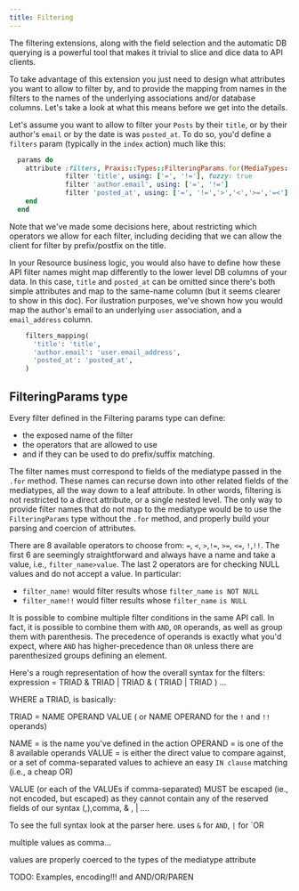 ```yaml
---
title: Filtering
---
```


The filtering extensions, along with the field selection and the automatic DB querying is a powerful tool that makes it trivial to slice and dice data to API clients.

To take advantage of this extension you just need to design what attributes you want to allow to filter by, and to provide the mapping from names in the filters to the names of the underlying associations and/or database columns. Let's take a look at what this means before we get into the details.

Let's assume you want to allow to filter your `Posts` by their `title`, or by their author's `email` or by the date is was `posted_at`. To do so, you'd define a `filters` param (typically in the `index` action) much like this:

```ruby
  params do
    attribute :filters, Praxis::Types::FilteringParams.for(MediaTypes::Post) do
              filter 'title', using: ['=', '!='], fuzzy: true
              filter 'author.email', using: ['=', '!=']
              filter 'posted_at', using: ['=', '!=','>','<','>=','=<']
    end
  end
```

Note that we've made some decisions here, about restricting which operators we allow for each filter, including deciding that we can allow the client for filter by prefix/postfix on the title.

In your Resource business logic, you would also have to define how these API filter names might map differently to the lower level DB columns of your data. In this case, `title` and `posted_at` can be omitted since there's both simple attributes and map to the same-name column (but it seems clearer to show in this doc). For ilustration purposes, we've shown how you would map the author's email to an underlying `user` association, and a `email_address` column.

```ruby
    filters_mapping(
      'title': 'title',
      'author.email': 'user.email_address',
      'posted_at': 'posted_at',
    )
```

## FilteringParams type

Every filter defined in the Filtering params type can define:

* the exposed name of the filter
* the operators that are allowed to use
* and if they can be used to do prefix/suffix matching.

The filter names must correspond to fields of the mediatype passed in the `.for` method. These names can recurse down into other related fields of the mediatypes, all the way down to a leaf attribute. In other words, filtering is not restricted to a direct attribute, or a single nested level. The only way to provide filter names that do not map to the mediatype would be to use the `FilteringParams` type without the `.for` method, and properly build your parsing and coercion of attributes.

There are 8 available operators to choose from: `=`, `<`, `>`,`!=`, `>=`, `<=`, `!`,`!!`. The first 6 are seemingly straightforward and always have a name and take a value, i.e., `filter_name>value`. The last 2 operators are for checking NULL values and do not accept a value. In particular:
* `filter_name!` would filter results whose `filter_name` `is NOT NULL`
* `filter_name!!` would filter results whose `filter_name` `is NULL`

It is possible to combine multiple filter conditions in the same API call. In fact, it is possible to combine them with `AND`, `OR` operands, as well as group them with parenthesis. The precedence of operands is exactly what you'd expect, where `AND` has higher-precedence than `OR` unless there are parenthesized groups defining an element.

Here's a rough representation of how the overall syntax for the filters:
expression = TRIAD & TRIAD | TRIAD & ( TRIAD | TRIAD ) ... 

WHERE a TRIAD, is basically:

TRIAD = NAME OPERAND VALUE ( or NAME OPERAND for the `!` and `!!` operands)

NAME = is the name you've defined in the action
OPERAND = is one of the 8 available operands
VALUE = is either the direct value to compare against, or a set of comma-separated values to achieve an easy `IN clause` matching (i.e., a cheap OR)

VALUE (or each of the VALUEs if comma-separated) MUST be escaped (ie., not encoded, but escaped) as they cannot contain any of the reserved fields of our syntax (,),comma, & , |  ....


To see the full syntax look at the parser here.
uses `&` for `AND`, `|` for `OR

multiple values as comma...

values are properly coerced to the types of the mediatype attribute

TODO: Examples, encoding!!! and AND/OR/PAREN